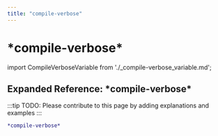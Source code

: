 ```yaml
---
title: "compile-verbose"
---
```


# \*compile-verbose\*

import CompileVerboseVariable from './_compile-verbose_variable.md';

<CompileVerboseVariable />

## Expanded Reference: \*compile-verbose\*

:::tip
TODO: Please contribute to this page by adding explanations and examples
:::

```lisp
*compile-verbose*
```
